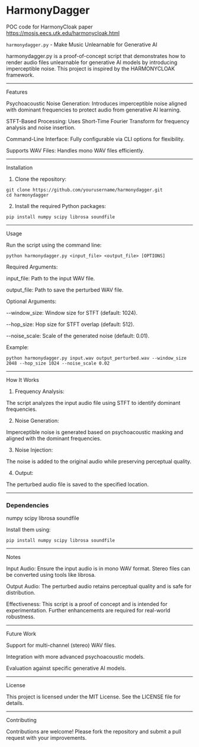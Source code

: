 # HarmonyDagger
POC code for HarmonyCloak paper 
https://mosis.eecs.utk.edu/harmonycloak.html

`harmonydagger.py` - Make Music Unlearnable for Generative AI

harmonydagger.py is a proof-of-concept script that demonstrates how to render audio files unlearnable for generative AI models by introducing imperceptible noise. This project is inspired by the HARMONYCLOAK framework.


---

Features

Psychoacoustic Noise Generation: Introduces imperceptible noise aligned with dominant frequencies to protect audio from generative AI learning.

STFT-Based Processing: Uses Short-Time Fourier Transform for frequency analysis and noise insertion.

Command-Line Interface: Fully configurable via CLI options for flexibility.

Supports WAV Files: Handles mono WAV files efficiently.



---

Installation

1. Clone the repository:

```
git clone https://github.com/yourusername/harmonydagger.git
cd harmonydagger
```

2. Install the required Python packages:

`pip install numpy scipy librosa soundfile`




---

Usage

Run the script using the command line:

`python harmonydagger.py <input_file> <output_file> [OPTIONS]`

Required Arguments:

input_file: Path to the input WAV file.

output_file: Path to save the perturbed WAV file.


Optional Arguments:

--window_size: Window size for STFT (default: 1024).

--hop_size: Hop size for STFT overlap (default: 512).

--noise_scale: Scale of the generated noise (default: 0.01).


Example:

`python harmonydagger.py input.wav output_perturbed.wav --window_size 2048 --hop_size 1024 --noise_scale 0.02`


---

How It Works

1. Frequency Analysis:

The script analyzes the input audio file using STFT to identify dominant frequencies.



2. Noise Generation:

Imperceptible noise is generated based on psychoacoustic masking and aligned with the dominant frequencies.



3. Noise Injection:

The noise is added to the original audio while preserving perceptual quality.

4. Output:

The perturbed audio file is saved to the specified location.

---

### Dependencies

numpy
scipy
librosa
soundfile


Install them using:

`pip install numpy scipy librosa soundfile`


---

Notes

Input Audio: Ensure the input audio is in mono WAV format. Stereo files can be converted using tools like librosa.

Output Audio: The perturbed audio retains perceptual quality and is safe for distribution.

Effectiveness: This script is a proof of concept and is intended for experimentation. Further enhancements are required for real-world robustness.



---

Future Work

Support for multi-channel (stereo) WAV files.

Integration with more advanced psychoacoustic models.

Evaluation against specific generative AI models.



---

License

This project is licensed under the MIT License. See the LICENSE file for details.


---

Contributing

Contributions are welcome! Please fork the repository and submit a pull request with your improvements.





